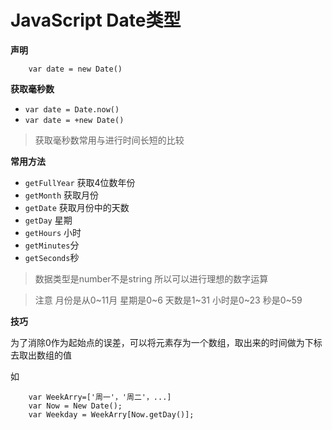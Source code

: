 # JavaScript Date类型

**声明**

		var date = new Date()
		
**获取毫秒数**

* `var date = Date.now()`
* `var date = +new Date()`

> 获取毫秒数常用与进行时间长短的比较


**常用方法**

* `getFullYear` 获取4位数年份
* `getMonth` 获取月份
* `getDate`	获取月份中的天数
* `getDay`	星期
* `getHours`	小时
* `getMinutes`分
* `getSeconds`秒

>数据类型是number不是string 所以可以进行理想的数字运算


>注意 月份是从0~11月 星期是0~6 天数是1~31 小时是0~23 秒是0~59



**技巧**

为了消除0作为起始点的误差，可以将元素存为一个数组，取出来的时间做为下标去取出数组的值


如

		var WeekArry=['周一'，'周二'，...]
		var Now = New Date();
		var Weekday = WeekArry[Now.getDay()];